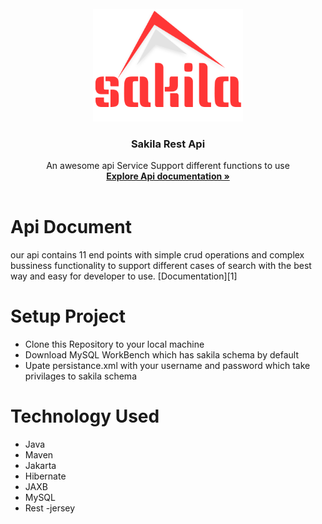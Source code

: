 <br />
<div align="center">
  <a href="https://github.com/othneildrew/Best-README-Template">
    <img src="images/logo.png" alt="Logo" width="240" height="180">
  </a>

  <h3 align="center">Sakila Rest Api</h3>

  <p align="center">
    An awesome api Service Support different functions to use
    <br />
    <a href="https://github.com/othneildrew/Best-README-Template"><strong>Explore Api documentation »</strong></a>
    <br />
    <br />
  </p>
</div>

# Api Document 
our api contains 11 end points with simple crud operations and complex bussiness functionality to support 
different cases of search with the best way and easy for developer to use.
[Documentation][1]

# Setup Project
- Clone this Repository to your local machine 
- Download MySQL WorkBench which has sakila schema by default
- Upate persistance.xml with your username and password which take privilages to sakila schema



# Technology Used
- Java
- Maven
- Jakarta
- Hibernate
- JAXB 
- MySQL
- Rest
-jersey
